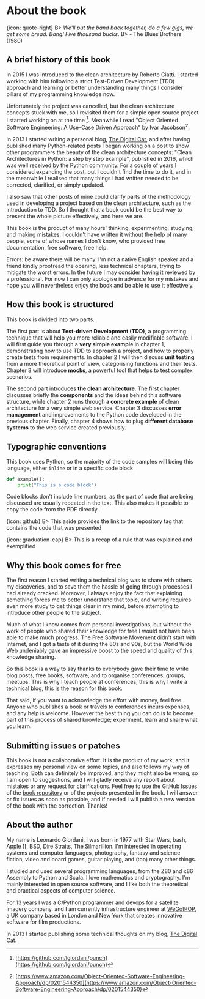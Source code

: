 # About the book

{icon: quote-right}
B> _We'll put the band back together, do a few gigs, we get some bread. Bang! Five thousand bucks._
B> - The Blues Brothers (1980)

## A brief history of this book

In 2015 I was introduced to the clean architecture by Roberto Ciatti. I started working with him following a strict Test-Driven Development (TDD) approach and learning or better understanding many things I consider pillars of my programming knowledge now.

Unfortunately the project was cancelled, but the clean architecture concepts stuck with me, so I revisited them for a simple open source project I started working on at the time [^punch]. Meanwhile I read "Object Oriented Software Engineering: A Use-Case Driven Approach" by Ivar Jacobson[^ivar-jacobson-book].

[^punch]: [https://github.com/lgiordani/punch](https://github.com/lgiordani/punch)
[^ivar-jacobson-book]: [https://www.amazon.com/Object-Oriented-Software-Engineering-Approach/dp/0201544350](https://www.amazon.com/Object-Oriented-Software-Engineering-Approach/dp/0201544350)

In 2013 I started writing a personal blog, [The Digital Cat](http://blog.thedigitalcatonline.com/), and after having published many Python-related posts I began working on a post to show other programmers the beauty of the clean architecture concepts: "Clean Architectures in Python: a step by step example", published in 2016, which was well received by the Python community. For a couple of years I considered expanding the post, but I couldn't find the time to do it, and in the meanwhile I realised that many things I had written needed to be corrected, clarified, or simply updated.

I also saw that other posts of mine could clarify parts of the methodology used in developing a project based on the clean architecture, such as the introduction to TDD. So I thought that a book could be the best way to present the whole picture effectively, and here we are.

This book is the product of many hours' thinking, experimenting, studying, and making mistakes. I couldn't have written it without the help of many people, some of whose names I don't know, who provided free documentation, free software, free help.

Errors: be aware there will be many. I'm not a native English speaker and a friend kindly proofread the opening, less technical chapters, trying to mitigate the worst errors. In the future I may consider having it reviewed by a professional. For now I can only apologise in advance for my mistakes and hope you will nevertheless enjoy the book and be able to use it effectively.

## How this book is structured

This book is divided into two parts.

The first part is about **Test-driven Development (TDD)**, a programming technique that will help you more reliable and easily modifiable software. I will first guide you through a **very simple example** in chapter 1, demonstrating how to use TDD to approach a project, and how to properly create tests from requirements. In chapter 2 I will then discuss **unit testing** from a more theoretical point of view, categorising functions and their tests. Chapter 3 will introduce **mocks**, a powerful tool that helps to test complex scenarios.

The second part introduces **the clean architecture**. The first chapter discusses briefly the **components** and the ideas behind this software structure, while chapter 2 runs through **a concrete example** of clean architecture for a very simple web service. Chapter 3 discusses **error management** and improvements to the Python code developed in the previous chapter. Finally, chapter 4 shows how to plug **different database systems** to the web service created previously.

## Typographic conventions

This book uses Python, so the majority of the code samples will being this language, either `inline` or in a specific code block

``` python
def example():
    print("This is a code block")
```

Code blocks don't include line numbers, as the part of code that are being discussed are usually repeated in the text. This also makes it possible to copy the code from the PDF directly.

{icon: github}
B> This aside provides the link to the repository tag that contains the code that was presented

{icon: graduation-cap}
B> This is a recap of a rule that was explained and exemplified

## Why this book comes for free

The first reason I started writing a technical blog was to share with others my discoveries, and to save them the hassle of going through processes I had already cracked. Moreover, I always enjoy the fact that explaining something forces me to better understand that topic, and writing requires even more study to get things clear in my mind, before attempting to introduce other people to the subject.

Much of what I know comes from personal investigations, but without the work of people who shared their knowledge for free I would not have been able to make much progress. The Free Software Movement didn't start with Internet, and I got a taste of it during the 80s and 90s, but the World Wide Web undeniably gave an impressive boost to the speed and quality of this knowledge sharing.

So this book is a way to say thanks to everybody gave their time to write blog posts, free books, software, and to organise conferences, groups, meetups. This is why I teach people at conferences, this is why I write a technical blog, this is the reason for this book.

That said, if you want to acknowledge the effort with money, feel free. Anyone who publishes a book or travels to conferences incurs expenses, and any help is welcome. However the best thing you can do is to become part of this process of shared knowledge; experiment, learn and share what you learn.

## Submitting issues or patches

This book is not a collaborative effort. It is the product of my work, and it expresses my personal view on some topics, and also follows my way of teaching. Both can definitely be improved, and they might also be wrong, so I am open to suggestions, and I will gladly receive any report about mistakes or any request for clarifications. Feel free to use the GitHub Issues of the [book repository](https://github.com/pycabook/pycabook/issues) or of the projects presented in the book. I will answer or fix issues as soon as possible, and if needed I will publish a new version of the book with the correction. Thanks!

## About the author

My name is Leonardo Giordani, I was born in 1977 with Star Wars, bash, Apple ][, BSD, Dire Straits, The Silmarillion. I'm interested in operating systems and computer languages, photography, fantasy and science fiction, video and board games, guitar playing, and (too) many other things.

I studied and used several programming languages, from the Z80 and x86 Assembly to Python and Scala. I love mathematics and cryptography. I'm mainly interested in open source software, and I like both the theoretical and practical aspects of computer science.

For 13 years I was a C/Python programmer and devops for a satellite imagery company. and I am currently infrastructure engineer at [WeGotPOP](https://www.wegotpop.com), a UK company based in London and New York that creates innovative software for film productions.

In 2013 I started publishing some technical thoughts on my blog, [The Digital Cat](http://thedigitalcatonline.com).
